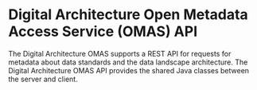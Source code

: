 <!-- SPDX-License-Identifier: CC-BY-4.0 -->
<!-- Copyright Contributors to the ODPi Egeria project. -->

# Digital Architecture Open Metadata Access Service (OMAS) API

The Digital Architecture OMAS supports a REST API for requests for metadata about data standards and the data
landscape architecture.
The Digital Architecture OMAS API provides the shared Java classes between the
server and client.